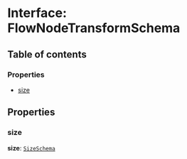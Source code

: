 # Interface: FlowNodeTransformSchema

## Table of contents

### Properties

* [size](/auto-docs/free-layout-editor/interfaces/FlowNodeTransformSchema.md#size)

## Properties

### size

**size**: [`SizeSchema`](/auto-docs/free-layout-editor/interfaces/SizeSchema-1.md)
